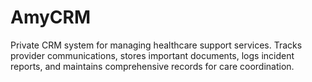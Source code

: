 # AmyCRM
Private CRM system for managing healthcare support services. Tracks provider communications, stores important documents, logs incident reports, and maintains comprehensive records for care coordination.
